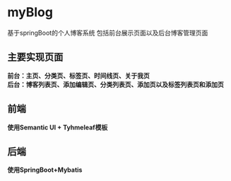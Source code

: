 # myBlog
基于springBoot的个人博客系统
包括前台展示页面以及后台博客管理页面

## 主要实现页面
**前台：主页、分类页、标签页、时间线页、关于我页**<br>
**后台：博客列表页、添加编辑页、分类列表页、添加页以及标签列表页和添加页**


## 前端
**使用Semantic UI + Tyhmeleaf模板**<br>
## 后端
**使用SpringBoot+Mybatis**
